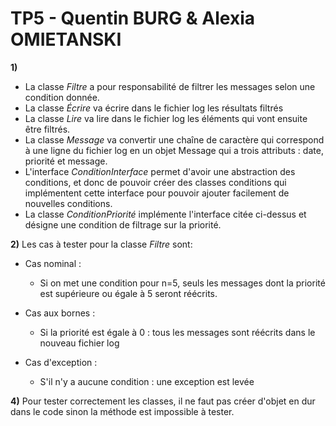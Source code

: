 # TP5 - Quentin BURG & Alexia OMIETANSKI

**1)**
  - La classe *Filtre* a pour responsabilité de filtrer les messages selon une condition donnée.
  - La classe *Écrire* va écrire dans le fichier log les résultats filtrés
  - La classe *Lire* va lire dans le fichier log les éléments qui vont ensuite être filtrés.
  - La classe *Message* va convertir une chaîne de caractère qui correspond à une ligne du fichier log en un objet Message qui a trois attributs : date, priorité et message.
  - L'interface *ConditionInterface* permet d'avoir une abstraction des conditions, et donc de pouvoir créer des classes conditions qui implémentent cette interface pour pouvoir ajouter facilement de nouvelles conditions.
  - La classe *ConditionPriorité* implémente l'interface citée ci-dessus et désigne une condition de filtrage sur la priorité.

**2)** Les cas à tester pour la classe *Filtre* sont:
  - Cas nominal :
      - Si on met une condition pour n=5, seuls les messages dont la priorité est supérieure ou égale à 5 seront réécrits.

   - Cas aux bornes :
      - Si la priorité est égale à 0 : tous les messages sont réécrits dans le nouveau fichier log

   - Cas d'exception :
      - S'il n'y a aucune condition : une exception est levée

**4)** Pour tester correctement les classes, il ne faut pas créer d'objet en dur dans le code sinon la méthode est impossible à tester.  
